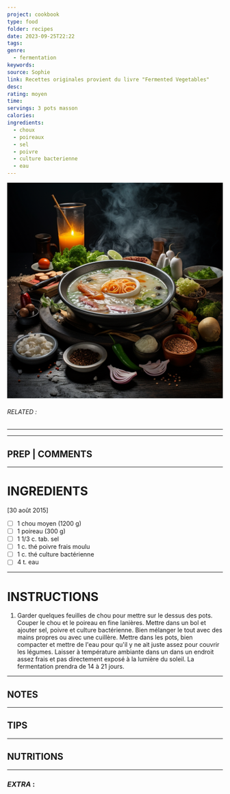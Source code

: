 ```yaml
---
project: cookbook
type: food
folder: recipes
date: 2023-09-25T22:22
tags: 
genre:
  - fermentation
keywords: 
source: Sophie
link: Recettes originales provient du livre "Fermented Vegetables"
desc: 
rating: moyen
time: 
servings: 3 pots masson
calories: 
ingredients:
  - choux
  - poireaux
  - sel
  - poivre
  - culture bacterienne
  - eau
---
```


![IMAGE](_default.png)

###### *RELATED* : 
---


---
## PREP | COMMENTS



---
# INGREDIENTS

[30 août 2015]

- [ ] 1 chou moyen (1200 g)
- [ ] 1 poireau (300 g)
- [ ] 1 1/3 c. tab. sel
- [ ] 1 c. thé poivre frais moulu 
- [ ] 1 c. thé culture bactérienne
- [ ] 4 t. eau 

---
# INSTRUCTIONS

1. Garder quelques feuilles de chou pour mettre sur le dessus des pots. Couper le chou et le poireau en fine lanières. Mettre dans un bol et ajouter sel, poivre et culture bactérienne. Bien mélanger le tout avec des mains propres ou avec une cuillère. Mettre dans les pots, bien compacter et mettre de l'eau pour qu'il y ne ait juste assez pour couvrir les légumes. Laisser à température ambiante dans un dans un endroit assez frais et pas directement exposé à la lumière du soleil. La fermentation prendra de 14 à 21 jours.

---
## NOTES



---
## TIPS



---
## NUTRITIONS



---
### *EXTRA* :



